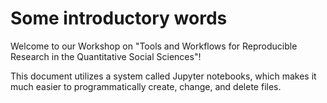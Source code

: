 # Some introductory words

Welcome to our Workshop on "Tools and Workflows for Reproducible Research in the Quantitative Social Sciences"! 

This document utilizes a system called Jupyter notebooks, which makes it much easier to programmatically create, change, and delete files. 
